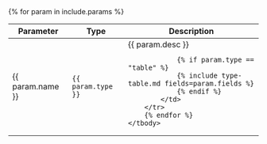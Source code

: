 <table>
    <thead>
        <tr>
            <th>Parameter</th>
            <th>Type</th>
            <th>Description</th>
        </tr>
    </thead>
    <tbody>
    {% for param in include.params %}
        <tr>
            <td>{{ param.name }}</td>
            <td><code>{{ param.type }}</code></td>
            <td>{{ param.desc }}

                {% if param.type == "table" %}
                {% include type-table.md fields=param.fields %}
                {% endif %}
            </td>
        </tr>
        {% endfor %}
    </tbody>
</table>
